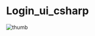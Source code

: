 # Login_ui_csharp

![thumb](https://github.com/Satya27/Login_ui_csharp/assets/20028116/86cdd586-21af-474f-8cdf-c540f5fc67b2)
